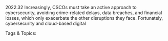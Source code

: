 2022.32 Increasingly, CSCOs must take an active 
approach to cybersecurity, avoiding crime-related 
delays, data breaches, and financial losses, which 
only exacerbate the other disruptions they face. 
Fortunately, cybersecurity and cloud-based digital 

   Tags & Topics:
   
